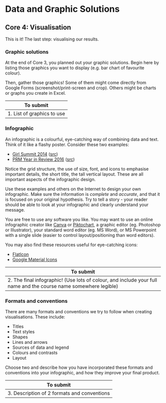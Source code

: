 # Data and Graphic Solutions

## Core 4: Visualisation

This is it!
The last step: visualising our results.

### Graphic solutions

At the end of Core 3, you planned out your graphic solutions.
Begin here by listing those graphics you want to display (e.g. bar chart of favourite colour).

Then, gather those graphics!
Some of them might come directly from Google Forms (screenshot/print-screen and crop).
Others might be charts or graphs you create in Excel.

| To submit |
|---|
| 1. List of graphics to use |

### Infographic

An infographic is a colourful, eye-catching way of combining data and text.
Think of it like a flashy poster.
Consider these two examples:

- [Girl Summit 2014](files/Infographic_GirlSummit2014.png) ([src](https://www.flickr.com/photos/dfid/16332918541))
- [PRM Year in Review 2016](files/Infographic_PRM2016.jpeg) ([src](https://2009-2017.state.gov/j/prm/about/265946.htm))

Notice the grid structure, the use of size, font, and icons to emphasise important details, the short title, the tall vertical layout.
These are all important aspects of the infographic design.

Use these examples and others on the Internet to design your own infographic.
Make sure the information is *complete* and *accurate*, and that it is focused on your original hypothesis.
Try to tell a story - your reader should be able to look at your infographic and clearly understand your message.

You are free to use any software you like.
You may want to use an online infographic creator like [Canva](https://www.canva.com/create/infographics) or [Piktochart](https://piktochart.com/formats/infographics/),
a graphic editor (eg. Photoshop or Illustrator),
your standard word editor (eg. MS Word),
or MS Powerpoint with a single slide (easier to control layout/positioning than word editors).

You may also find these resources useful for eye-catching icons:

- [FlatIcon](https://www.flaticon.com/)
- [Google Material Icons](https://material.io/tools/icons/)

| To submit |
|---|
| 2. The final infographic! (Use lots of colour, and include your full name and the course name somewhere legible) |

### Formats and conventions

There are many formats and conventions we try to follow when creating visualisations.
These include:

- Titles
- Text styles
- Shapes
- Lines and arrows
- Sources of data and legend
- Colours and contrasts
- Layout

Choose two and describe how you have incorporated these formats and conventions into your infographic,
and how they improve your final product.

| To submit |
|---|
| 3. Description of 2 formats and conventions |
